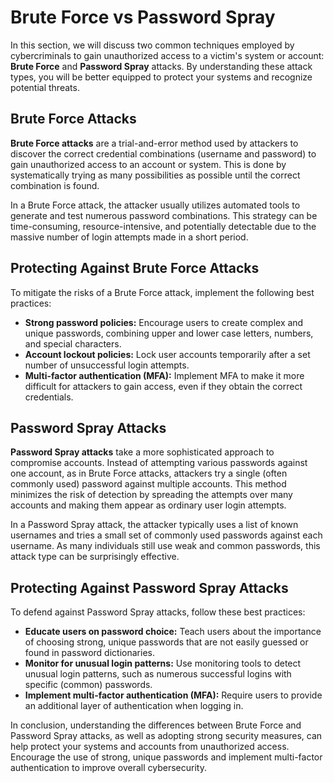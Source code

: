 # Brute Force vs Password Spray

In this section, we will discuss two common techniques employed by cybercriminals to gain unauthorized access to a victim's system or account: **Brute Force** and **Password Spray** attacks. By understanding these attack types, you will be better equipped to protect your systems and recognize potential threats.

## Brute Force Attacks

**Brute Force attacks** are a trial-and-error method used by attackers to discover the correct credential combinations (username and password) to gain unauthorized access to an account or system. This is done by systematically trying as many possibilities as possible until the correct combination is found.

In a Brute Force attack, the attacker usually utilizes automated tools to generate and test numerous password combinations. This strategy can be time-consuming, resource-intensive, and potentially detectable due to the massive number of login attempts made in a short period.

## Protecting Against Brute Force Attacks

To mitigate the risks of a Brute Force attack, implement the following best practices:

- **Strong password policies:** Encourage users to create complex and unique passwords, combining upper and lower case letters, numbers, and special characters.
- **Account lockout policies:** Lock user accounts temporarily after a set number of unsuccessful login attempts.
- **Multi-factor authentication (MFA):** Implement MFA to make it more difficult for attackers to gain access, even if they obtain the correct credentials.

## Password Spray Attacks

**Password Spray attacks** take a more sophisticated approach to compromise accounts. Instead of attempting various passwords against one account, as in Brute Force attacks, attackers try a single (often commonly used) password against multiple accounts. This method minimizes the risk of detection by spreading the attempts over many accounts and making them appear as ordinary user login attempts.

In a Password Spray attack, the attacker typically uses a list of known usernames and tries a small set of commonly used passwords against each username. As many individuals still use weak and common passwords, this attack type can be surprisingly effective.

## Protecting Against Password Spray Attacks

To defend against Password Spray attacks, follow these best practices:

- **Educate users on password choice:** Teach users about the importance of choosing strong, unique passwords that are not easily guessed or found in password dictionaries.
- **Monitor for unusual login patterns:** Use monitoring tools to detect unusual login patterns, such as numerous successful logins with specific (common) passwords.
- **Implement multi-factor authentication (MFA):** Require users to provide an additional layer of authentication when logging in.

In conclusion, understanding the differences between Brute Force and Password Spray attacks, as well as adopting strong security measures, can help protect your systems and accounts from unauthorized access. Encourage the use of strong, unique passwords and implement multi-factor authentication to improve overall cybersecurity.
